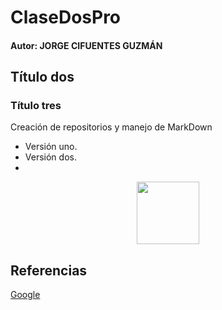 # ClaseDosPro
#### Autor: JORGE CIFUENTES GUZMÁN
## Título dos
### Título tres
Creación de repositorios y manejo de MarkDown
- Versión uno.
- Versión dos.
- 
<p align="center">
<img src="imagen.png" height="100">
</p>

  ## Referencias
  [Google](https://www.google.com)
